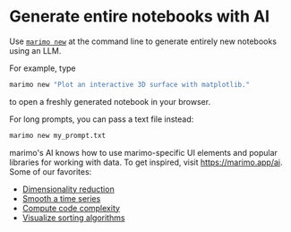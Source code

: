 # Generate entire notebooks with AI

Use [`marimo new`](../../cli.md#marimo-new) at the command line to generate entirely new
notebooks using an LLM.

For example, type

```bash
marimo new "Plot an interactive 3D surface with matplotlib." 
```

to open a freshly generated notebook in your browser.

For long prompts, you can pass a text file instead:

```bash
marimo new my_prompt.txt
```

marimo's AI knows how to use marimo-specific UI elements and popular libraries
for working with data. To get inspired, visit <https://marimo.app/ai>. Some of
our favorites:

- [Dimensionality reduction](https://marimo.app/ai?q=Show+me+how+to+visualize+handwritten+digits+in+two+dimensions%2C+using+an+Altair+scatterplot.+Include+a+cell+that+shows+the+chart+value.+Make+the+chart+render+as+a+square.)
- [Smooth a time series](https://marimo.app/ai?q=Show+me+how+to+smooth+time+series+data+and+plot+it.+Use+a+well-known+stock+dataset+and+make+it+interactive)
- [Compute code complexity](https://marimo.app/ai?q=Build+a+tool+that+analyzes+Python+code+complexity+metrics+like+cyclomatic+complexity.+Let+me+input+code+snippets+and+see+visualizations+of+the+results.)
- [Visualize sorting algorithms](https://marimo.app/ai?q=Plot+an+interesting+3D+surface+with+matplotlib.+Include+an+interactive+element+to+control+the+shape+of+the+surface.)
